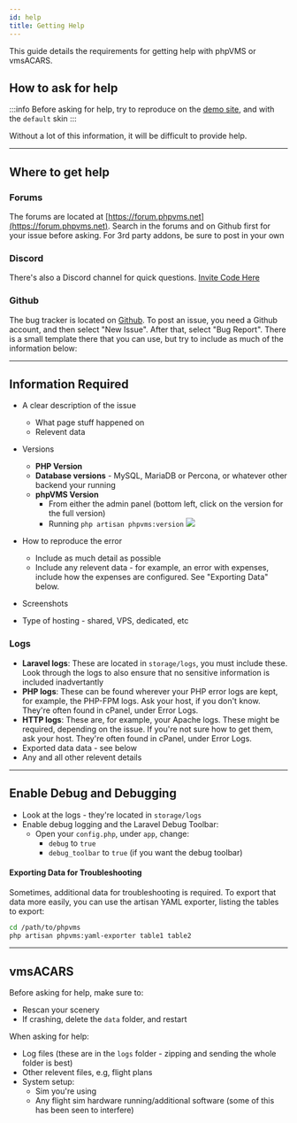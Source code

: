 ```yaml
---
id: help
title: Getting Help
---
```


This guide details the requirements for getting help with phpVMS or vmsACARS.


## How to ask for help

:::info
Before asking for help, try to reproduce on the [demo site](https://demo.phpvms.net), and with the `default` skin
:::

Without a lot of this information, it will be difficult to provide help.

---

## Where to get help

### Forums

The forums are located at [https://forum.phpvms.net](https://forum.phpvms.net). Search in the forums and on Github first for your issue before asking. For 3rd party addons, be sure to post in your own

### Discord

There's also a Discord channel for quick questions. [Invite Code Here](https://discord.gg/wvAmMnd)

### Github

The bug tracker is located on [Github](https://github.com/nabeelio/phpvms/issues). To post an issue, you need a Github account, and then select "New Issue". After that, select "Bug Report". There is a small template there that you can use, but try to include as much of the information below:

---

## Information Required

- A clear description of the issue
    - What page stuff happened on
    - Relevent data
- Versions
    - **PHP Version**
    - **Database versions** - MySQL, MariaDB or Percona, or whatever other backend your running
    - **phpVMS Version**
        - From either the admin panel (bottom left, click on the version for the full version) 
        - Running `php artisan phpvms:version`
        ![](img/version.png)

- How to reproduce the error 
    - Include as much detail as possible
    - Include any relevent data - for example, an error with expenses, include how the expenses are configured. See "Exporting Data" below.
- Screenshots
- Type of hosting - shared, VPS, dedicated, etc

### Logs

- **Laravel logs**: These are located in `storage/logs`, you must include these. Look through the logs to also ensure that no sensitive information is included inadvertantly
- **PHP logs**: These can be found wherever your PHP error logs are kept, for example, the PHP-FPM logs. Ask your host, if you don't know. They're often found in cPanel, under Error Logs.
- **HTTP logs**: These are, for example, your Apache logs. These might be required, depending on the issue. If you're not sure how to get them, ask your host. They're often found in cPanel, under Error Logs.
- Exported data data - see below
- Any and all other relevent details

---

## Enable Debug and Debugging

- Look at the logs - they're located in `storage/logs`
- Enable debug logging and the Laravel Debug Toolbar:
    - Open your `config.php`, under `app`, change: 
        - `debug` to `true`
        - `debug_toolbar` to `true` (if you want the debug toolbar)

#### Exporting Data for Troubleshooting

Sometimes, additional data for troubleshooting is required. To export that data more easily, you can use the artisan YAML exporter, listing the tables to export:

```bash
cd /path/to/phpvms
php artisan phpvms:yaml-exporter table1 table2
```

---

## vmsACARS

Before asking for help, make sure to:

- Rescan your scenery
- If crashing, delete the `data` folder, and restart

When asking for help:

- Log files (these are in the `logs` folder - zipping and sending the whole folder is best)
- Other relevent files, e.g, flight plans
- System setup:
    - Sim you're using
    - Any flight sim hardware running/additional software (some of this has been seen to interfere)
